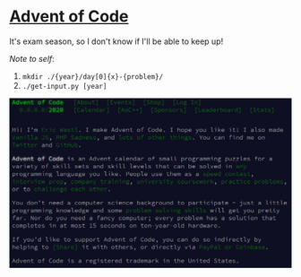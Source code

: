 # [Advent of Code](https://adventofcode.com)

It's exam season, so I don't know if I'll be able to keep up!  

_Note to self_:

1.  `mkdir ./{year}/day[0]{x}-{problem}/`
2.  `./get-input.py [year]`

<img src='about.jpg'>
